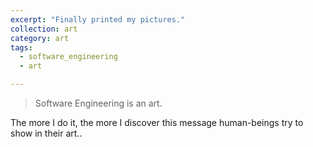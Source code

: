 ```yaml
---
excerpt: "Finally printed my pictures."
collection: art
category: art
tags: 
  - software_engineering
  - art

---
```


> Software Engineering is an art.

The more I do it, the more I discover this message human-beings try to show in their art..
